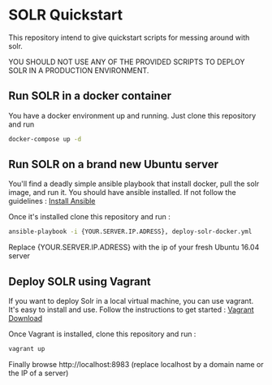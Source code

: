 # SOLR Quickstart

This repository intend to give quickstart scripts for messing around with solr.

YOU SHOULD NOT USE ANY OF THE PROVIDED SCRIPTS TO DEPLOY SOLR IN A PRODUCTION ENVIRONMENT.

## Run SOLR in a docker container
You have a docker environment up and running. Just clone this repository and run

```sh
docker-compose up -d
```

## Run SOLR on a brand new Ubuntu server
You'll find a deadly simple ansible playbook that install docker, pull the solr image, and run it.
You should have ansible installed. If not follow the guidelines : [Install Ansible](http://docs.ansible.com/ansible/intro_installation.html)



Once it's installed clone this repository and run :
```sh
ansible-playbook -i {YOUR.SERVER.IP.ADRESS}, deploy-solr-docker.yml
```

Replace {YOUR.SERVER.IP.ADRESS} with the ip of your fresh Ubuntu 16.04 server

## Deploy SOLR using Vagrant
If you want to deploy Solr in a local virtual machine, you can use vagrant.
It's easy to install and use.
Follow the instructions to get started : [Vagrant Download](https://www.vagrantup.com/downloads.html)

Once Vagrant is installed, clone this repository and run :

```sh
vagrant up
```

Finally browse http://localhost:8983 (replace localhost by a domain name or the IP of a server)
